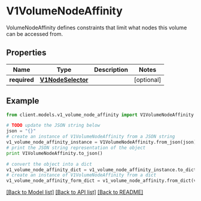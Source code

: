 # V1VolumeNodeAffinity

VolumeNodeAffinity defines constraints that limit what nodes this volume can be accessed from.

## Properties
Name | Type | Description | Notes
------------ | ------------- | ------------- | -------------
**required** | [**V1NodeSelector**](V1NodeSelector.md) |  | [optional] 

## Example

```python
from client.models.v1_volume_node_affinity import V1VolumeNodeAffinity

# TODO update the JSON string below
json = "{}"
# create an instance of V1VolumeNodeAffinity from a JSON string
v1_volume_node_affinity_instance = V1VolumeNodeAffinity.from_json(json)
# print the JSON string representation of the object
print V1VolumeNodeAffinity.to_json()

# convert the object into a dict
v1_volume_node_affinity_dict = v1_volume_node_affinity_instance.to_dict()
# create an instance of V1VolumeNodeAffinity from a dict
v1_volume_node_affinity_form_dict = v1_volume_node_affinity.from_dict(v1_volume_node_affinity_dict)
```
[[Back to Model list]](../README.md#documentation-for-models) [[Back to API list]](../README.md#documentation-for-api-endpoints) [[Back to README]](../README.md)


